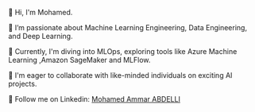 
👋 Hi, I'm Mohamed.

👀 I’m passionate about Machine Learning Engineering, Data Engineering, and Deep Learning.

🌱 Currently, I'm diving into MLOps, exploring tools like Azure Machine Learning ,Amazon SageMaker and MLFlow.

👯 I'm eager to collaborate with like-minded individuals on exciting AI projects.

💬 Follow me on Linkedin: [Mohamed Ammar ABDELLI](https://www.linkedin.com/in/abdelli-mohamed-ammar/)

<!---
Mohamedabdelli/Mohamedabdelli is a ✨ special ✨ repository because its `README.md` (this file) appears on your GitHub profile.
You can click the Preview link to take a look at your changes.
--->
